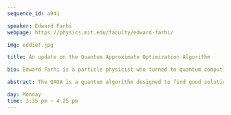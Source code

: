 ```yaml
---
sequence_id: a041

speaker: Edward Farhi
webpage: https://physics.mit.edu/faculty/edward-farhi/

img: eddief.jpg

title: An update on the Quantum Approximate Optimization Algorithm

bio: Edward Farhi is a particle physicist who turned to quantum computing in the late 1990’s.  HIs main interest is quantum algorithms.  Farhi was the Director of Theoretical Physics at MIT for 12 years and officially retired from MIT in 2018.  He is a Principal Research Scientist at Google.  

abstract: The QAOA is a quantum algorithm designed to find good solutions to combinatorial optimization problems. It consists of an alternation of simple-to-implement unitary transformations. Worst case performance guarantees have been proven for MaxCut and other problems.  For the Sherrington Kirkpatrick model, which has random all-to-all connections, QAOA performance has been established (up to depth 20) on typical instances in the infinite size limit.  The QAOA has quantum supremacy at its shallowest depth both in worst case and for typical instances coming from the SK model.   Obstacles to performance have been established using locality and the Overlap Gap property but these set in only at depth log n which in practice is millions of qubits.  In general there is no hint from extensive numerical studies that the QAOA fails to improve performance as the depth is increased.  Recently it has been shown that for MaxCut on 3-regular graphs,  instance-independent parameters can be chosen in advance that work well on all instances at high sizes.  This eliminates the necessity of searching for good parameters when running the algorithm.

day: Monday
time: 3:35 pm ~ 4:25 pm
---
```

